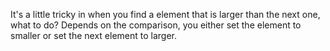 It's a little tricky in when you find a element that is larger than the next one, what to do? Depends on the comparison, you either set the element to smaller or set the next element to larger.
